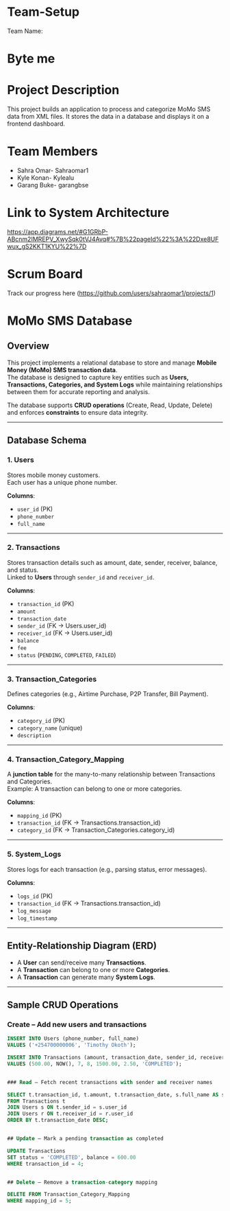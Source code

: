 # Team-Setup
Team Name:
# Byte me

# Project Description
This project builds an application to process and categorize MoMo SMS data from XML files. It stores the data in a database and displays it on a frontend dashboard.

# Team Members
- Sahra Omar- Sahraomar1
- Kyle Konan- Kylealu
- Garang Buke- garangbse

# Link to System Architecture
https://app.diagrams.net/#G1GRbP-ABcnm2IMREPV_XwySqk0tVJ4Avq#%7B%22pageId%22%3A%22Dxe8UFwux_gS2KKT1KYU%22%7D

# Scrum Board
Track our progress here (https://github.com/users/sahraomar1/projects/1)

# MoMo SMS Database

## Overview
This project implements a relational database to store and manage **Mobile Money (MoMo) SMS transaction data**.  
The database is designed to capture key entities such as **Users, Transactions, Categories, and System Logs** while maintaining relationships between them for accurate reporting and analysis.  

The database supports **CRUD operations** (Create, Read, Update, Delete) and enforces **constraints** to ensure data integrity.  

---

## Database Schema

### 1. Users
Stores mobile money customers.  
Each user has a unique phone number.  

**Columns**:
- `user_id` (PK)  
- `phone_number`  
- `full_name`  

---

### 2. Transactions
Stores transaction details such as amount, date, sender, receiver, balance, and status.  
Linked to **Users** through `sender_id` and `receiver_id`.  

**Columns**:
- `transaction_id` (PK)  
- `amount`  
- `transaction_date`  
- `sender_id` (FK → Users.user_id)  
- `receiver_id` (FK → Users.user_id)  
- `balance`  
- `fee`  
- `status` (`PENDING`, `COMPLETED`, `FAILED`)  

---

### 3. Transaction_Categories
Defines categories (e.g., Airtime Purchase, P2P Transfer, Bill Payment).  

**Columns**:
- `category_id` (PK)  
- `category_name` (unique)  
- `description`  

---

### 4. Transaction_Category_Mapping
A **junction table** for the many-to-many relationship between Transactions and Categories.  
Example: A transaction can belong to one or more categories.  

**Columns**:
- `mapping_id` (PK)  
- `transaction_id` (FK → Transactions.transaction_id)  
- `category_id` (FK → Transaction_Categories.category_id)  

---

### 5. System_Logs
Stores logs for each transaction (e.g., parsing status, error messages).  

**Columns**:
- `logs_id` (PK)  
- `transaction_id` (FK → Transactions.transaction_id)  
- `log_message`  
- `log_timestamp`  

---

## Entity-Relationship Diagram (ERD)


- A **User** can send/receive many **Transactions**.  
- A **Transaction** can belong to one or more **Categories**.  
- A **Transaction** can generate many **System Logs**.  

---

## Sample CRUD Operations

### Create – Add new users and transactions
```sql
INSERT INTO Users (phone_number, full_name)
VALUES ('+254700000006', 'Timothy Okoth');

INSERT INTO Transactions (amount, transaction_date, sender_id, receiver_id, balance, fee, status)
VALUES (500.00, NOW(), 7, 8, 1500.00, 2.50, 'COMPLETED');


### Read – Fetch recent transactions with sender and receiver names

SELECT t.transaction_id, t.amount, t.transaction_date, s.full_name AS sender, r.full_name AS receiver, t.status
FROM Transactions t
JOIN Users s ON t.sender_id = s.user_id
JOIN Users r ON t.receiver_id = r.user_id
ORDER BY t.transaction_date DESC;


## Update – Mark a pending transaction as completed 

UPDATE Transactions
SET status = 'COMPLETED', balance = 600.00
WHERE transaction_id = 4;


## Delete – Remove a transaction-category mapping

DELETE FROM Transaction_Category_Mapping
WHERE mapping_id = 5;

